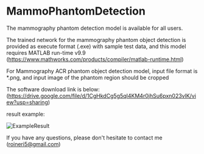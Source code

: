 # MammoPhantomDetection

The mammography phantom detection model is available for all users.

The trained network for the mammography phantom object detection is provided as execute format (.exe) with sample test data,
and this model requires MATLAB run-time v9.9 (https://www.mathworks.com/products/compiler/matlab-runtime.html)

For Mammography ACR phantom object detection model, input file format is *.png, 
and input image of the phantom region should be cropped

The software download link is below:
(https://drive.google.com/file/d/1CgHkdCg5g5qI4KM4r0jhSu6pxn023vlK/view?usp=sharing)

result example:

![ExampleResult](https://user-images.githubusercontent.com/20783747/158938150-6e1273f4-c2db-4f32-8d52-0db52ee7cb6c.png)

If you have any questions, please don't hesitate to contact me (roineri5@gmail.com)
